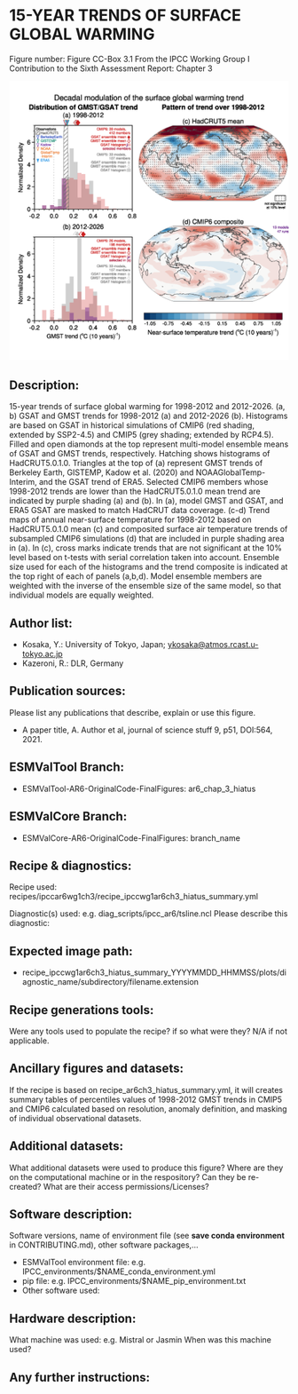 
15-YEAR TRENDS OF SURFACE GLOBAL WARMING
========================================

Figure number: Figure CC-Box 3.1
From the IPCC Working Group I Contribution to the Sixth Assessment Report: Chapter 3

![Figure CCBox 3.1](../images/ar6_wg1_chap3_figure_ccbox3_1.png?raw=true)


Description:
------------
15-year trends of surface global warming for 1998-2012 and 2012-2026. (a, b) 
GSAT and GMST trends for 1998-2012 (a) and 2012-2026 (b). Histograms are based 
on GSAT in historical simulations of CMIP6 (red shading, extended by SSP2-4.5) 
and CMIP5 (grey shading; extended by RCP4.5). Filled and open diamonds at the 
top represent multi-model ensemble means of GSAT and GMST trends, respectively. 
Hatching shows histograms of HadCRUT5.0.1.0. Triangles at the top of (a) 
represent GMST trends of Berkeley Earth, GISTEMP, Kadow et al. (2020) and 
NOAAGlobalTemp-Interim, and the GSAT trend of ERA5. Selected CMIP6 members whose 
1998-2012 trends are lower than the HadCRUT5.0.1.0 mean trend are indicated by 
purple shading (a) and (b). In (a), model GMST and GSAT, and ERA5 GSAT are 
masked to match HadCRUT data coverage. (c-d) Trend maps of annual near-surface 
temperature for 1998-2012 based on HadCRUT5.0.1.0 mean (c) and composited 
surface air temperature trends of subsampled CMIP6 simulations (d) that are 
included in purple shading area in (a). In (c), cross marks indicate trends that 
are not significant at the 10% level based on t-tests with serial correlation 
taken into account. Ensemble size used for each of the histograms and the trend 
composite is indicated at the top right of each of panels (a,b,d). Model 
ensemble members are weighted with the inverse of the ensemble size of the same 
model, so that individual models are equally weighted.


Author list:
------------
- Kosaka, Y.: University of Tokyo, Japan; ykosaka@atmos.rcast.u-tokyo.ac.jp
- Kazeroni, R.: DLR, Germany


Publication sources:
--------------------
Please list any publications that describe, explain or use this figure. 
- A paper title, A. Author et al, journal of science stuff 9, p51, DOI:564, 2021. 


ESMValTool Branch:
------------------
- ESMValTool-AR6-OriginalCode-FinalFigures: ar6_chap_3_hiatus


ESMValCore Branch:
------------------
- ESMValCore-AR6-OriginalCode-FinalFigures: branch_name


Recipe & diagnostics:
---------------------
Recipe used: recipes/ipccar6wg1ch3/recipe_ipccwg1ar6ch3_hiatus_summary.yml

Diagnostic(s) used: e.g. diag_scripts/ipcc_ar6/tsline.ncl
Please describe this diagnostic:


Expected image path:
--------------------
- recipe_ipccwg1ar6ch3_hiatus_summary_YYYYMMDD_HHMMSS/plots/diagnostic_name/subdirectory/filename.extension


Recipe generations tools: 
-------------------------
Were any tools used to populate the recipe? if so what were they? N/A if not applicable. 


Ancillary figures and datasets:
-------------------------------
If the recipe is based on recipe_ar6ch3_hiatus_summary.yml, it will creates 
summary tables of percentiles values of 1998-2012 GMST trends in CMIP5 and CMIP6 
calculated based on resolution, anomaly definition, and masking of individual 
observational datasets.


Additional datasets:
--------------------
What additional datasets were used to produce this figure?
Where are they on the computational machine or in the respository?
Can they be re-created?
What are their access permissions/Licenses?


Software description:
---------------------
Software versions, name of environment file (see **save conda environment** in CONTRIBUTING.md), other software packages,…
- ESMValTool environment file: e.g. IPCC_environments/$NAME_conda_environment.yml
- pip file: e.g. IPCC_environments/$NAME_pip_environment.txt
- Other software used:


Hardware description:
---------------------
What machine was used:  e.g. Mistral or Jasmin
When was this machine used?


Any further instructions: 
-------------------------

